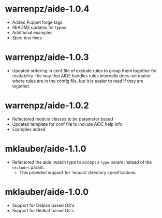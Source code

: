 warrenpz/aide-1.0.4
==================
  - Added Puppet forge tags
  - README updates for typos
  - Additional examples
  - Spec test fixes

warrenpz/aide-1.0.3
==================
  - Updated ordering in conf file of exclude rules to group them together for readability.
    the way that AIDE handles rules internally does not matter where rules are in the
    config file, but it is easier to read if they are together.

warrenpz/aide-1.0.2
==================

 - Refactored module classes to be parameter based
 - Updated template for conf file to include AIDE help info
 - Examples added

mklauber/aide-1.1.0
==================

 - Refactored the aide::watch type to accept a `type` param instead of the `excludes` param.  
    - This provided support for 'equals' directory specifications.

mklauber/aide-1.0.0
==================

 - Support for Debian based OS's
 - Support for Redhat based Os's
